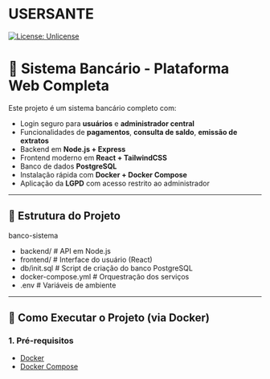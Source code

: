 # USERSANTE
[![License: Unlicense](https://img.shields.io/badge/license-Unlicense-blue.svg)](https://github.com/Macaulylimacode/USERSANTE/blob/main/LICENSE)

# 🏦 Sistema Bancário - Plataforma Web Completa

Este projeto é um sistema bancário completo com:

- Login seguro para **usuários** e **administrador central**
- Funcionalidades de **pagamentos**, **consulta de saldo**, **emissão de extratos**
- Backend em **Node.js + Express**
- Frontend moderno em **React + TailwindCSS**
- Banco de dados **PostgreSQL**
- Instalação rápida com **Docker + Docker Compose**
- Aplicação da **LGPD** com acesso restrito ao administrador

---

## 📂 Estrutura do Projeto

banco-sistema
- backend/ # API em Node.js
- frontend/ # Interface do usuário (React)
- db/init.sql # Script de criação do banco PostgreSQL
- docker-compose.yml # Orquestração dos serviços
- .env # Variáveis de ambiente

---

## 🚀 Como Executar o Projeto (via Docker)

### 1. Pré-requisitos

- [Docker](https://www.docker.com/)
- [Docker Compose](https://docs.docker.com/compose/)
